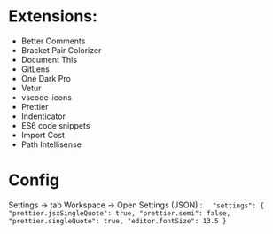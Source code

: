 # Extensions:
- Better Comments
- Bracket Pair Colorizer
- Document This
- GitLens
- One Dark Pro
- Vetur
- vscode-icons
- Prettier
- Indenticator
- ES6 code snippets
- Import Cost
- Path Intellisense

# Config
Settings -> tab Workspace -> Open Settings (JSON) :
`   "settings": {
		"prettier.jsxSingleQuote": true,
		"prettier.semi": false,
		"prettier.singleQuote": true,
		"editor.fontSize": 13.5
	} `